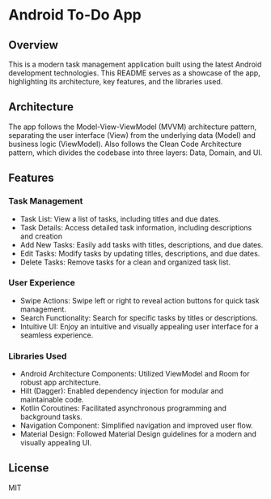# Android To-Do App
## Overview
This is a modern task management application built using the latest Android development technologies.
This README serves as a showcase of the app, highlighting its architecture, key features, and the libraries used.

## Architecture
The app follows the Model-View-ViewModel (MVVM) architecture pattern, separating the user interface (View) from the underlying data (Model) and business logic (ViewModel). Also follows the Clean Code Architecture pattern, which divides the codebase into three layers: Data, Domain, and UI. 

## Features

### Task Management

- Task List: View a list of tasks, including titles and due dates.
- Task Details: Access detailed task information, including descriptions and creation 
- Add New Tasks: Easily add tasks with titles, descriptions, and due dates.
- Edit Tasks: Modify tasks by updating titles, descriptions, and due dates.
- Delete Tasks: Remove tasks for a clean and organized task list.

### User Experience

- Swipe Actions: Swipe left or right to reveal action buttons for quick task management.
- Search Functionality: Search for specific tasks by titles or descriptions.
- Intuitive UI: Enjoy an intuitive and visually appealing user interface for a seamless experience.

### Libraries Used
- Android Architecture Components: Utilized ViewModel and Room for robust app architecture.
- Hilt (Dagger): Enabled dependency injection for modular and maintainable code.
- Kotlin Coroutines: Facilitated asynchronous programming and background tasks.
- Navigation Component: Simplified navigation and improved user flow.
- Material Design: Followed Material Design guidelines for a modern and visually appealing UI.

## License

MIT
